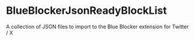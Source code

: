 # BlueBlockerJsonReadyBlockList
A collection of JSON files to import to the Blue Blocker extension for Twitter / X
